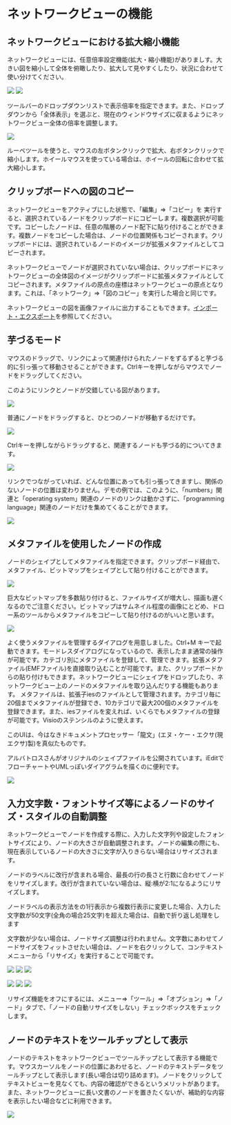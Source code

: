 # ネットワークビューの機能
## ネットワークビューにおける拡大縮小機能
ネットワークビューには、任意倍率設定機能(拡大・縮小機能)がありましす。大きい図を縮小して全体を俯瞰したり、拡大して見やすくしたり、状況に合わせて使い分けてください。

![](/images/zoomout.gif)
![](/images/zoomin.gif)

ツールバーのドロップダウンリストで表示倍率を指定できます。また、ドロップダウンから「全体表示」を選ぶと、現在のウィンドウサイズに収まるようにネットワークビュー全体の倍率を調整します。

![](/images/zooming.gif)

ルーペツールを使うと、マウスの左ボタンクリックで拡大、右ボタンクリックで縮小します。ホイールマウスを使っている場合は、ホイールの回転に合わせて拡大縮小します。

## クリップボードへの図のコピー
ネットワークビューをアクティブにした状態で、「編集」⇒「コピー」を 実行すると、選択されているノードをクリップボードにコピーします。複数選択が可能です。コピーしたノードは、任意の階層のノード配下に貼り付けることができます。複数ノードをコピーした場合は、ノードの位置関係もコピーされます。クリップボードには、選択されているノードのイメージが拡張メタファイルとしてコピーされます。

ネットワークビューでノードが選択されていない場合は、クリップボードにネットワークビューの全体図のイメージがクリップボードに拡張メタファイルとしてコピーされます。メタファイルの原点の座標はネットワークビューの原点となります。これは、「ネットワーク」⇒「図のコピー」を実行した場合と同じです。

ネットワークビューの図を画像ファイルに出力することもできます。[インポート・エクスポート](import_export.md)を参照してください。

## 芋づるモード
マウスのドラッグで、リンクによって関連付けられたノードをずるずると芋づる的に引っ張って移動させることができます。Ctrlキーを押しながらマウスでノードをドラッグしてください。

このようにリンクとノードが交錯している図があります。

![](/images/imo1.png)

普通にノードをドラッグすると、ひとつのノードが移動するだけです。

![](/images/imo2.png)

Ctrlキーを押しながらドラッグすると、関連するノードも芋づる的についてきます。

![](/images/imo3.png)

リンクでつながっていれば、どんな位置にあっても引っ張ってきますし、関係のないノードの位置は変わりません。デモの例では、このように、「numbers」関連と「operating system」関連のノードのリンクは動かさずに、「programming language」関連のノードだけを集めてくることができます。

![](/images/imo4.png)


## メタファイルを使用したノードの作成
ノードのシェイプとしてメタファイルを指定できます。クリップボード経由で、メタファイル、ビットマップをシェイプとして貼り付けることができます。

![](/images/shapes.gif)

巨大なビットマップを多数貼り付けると、ファイルサイズが増大し、描画も遅くなるのでご注意ください。ビットマップはサムネイル程度の画像にとどめ、ドロー系のツールからメタファイルをコピーして貼り付けるのがいいと思います。

![](/images/picture.png)

よく使うメタファイルを管理するダイアログを用意しました。Ctrl+M キーで起動できます。モードレスダイアログになっているので、表示したまま通常の操作が可能です。カテゴリ別にメタファイルを登録して、管理できます。拡張メタファイル(EMFファイル)を直接取り込むことが可能です。また、クリップボードからの貼り付けもできます。ネットワークビューにシェイプをドロップしたり、ネットワークビュー上のノードのメタファイルを取り込んだりする機能もあります。
メタファイルは、拡張子iesのファイルとして管理されます。カテゴリ毎に20個までメタファイルが登録でき、10カテゴリで最大200個のメタファイルを登録できます。また、iesファイルを変えれば、いくらでもメタファイルの登録が可能です。Visioのステンシルのように使えます。

このUIは、今はなきドキュメントプロセッサー「龍文」(エヌ・ケー・エクサ(現エクサ)製)を真似たものです。

アルバトロスさんがオリジナルのシェイプファイルを公開されています。iEditでフローチャートやUMLっぽいダイアグラムを描くのに便利です。

![](/images/shapedlg.gif)

## 入力文字数・フォントサイズ等によるノードのサイズ・スタイルの自動調整
ネットワークビューでノードを作成する際に、入力した文字列や設定したフォントサイズにより、ノードの大きさが自動調整されます。ノードの編集の際にも、現在表示しているノードの大きさに文字が入りきらない場合はリサイズされます。

ノードのラベルに改行が含まれる場合、最長の行の長さと行数に合わせてノードをリサイズします。改行が含まれていない場合は、縦:横が2:1になるようにリサイズします。

ノードラベルの表示方法をの1行表示から複数行表示に変更した場合、入力した文字数が50文字(全角の場合25文字)を超えた場合は、自動で折り返し処理をします

文字数が少ない場合は、ノードサイズ調整は行われません。文字数にあわせてノードサイズをフィットさせたい場合は、ノードを右クリックして、コンテキストメニューから「リサイズ」を実行することで可能です。

![](/images/40under.png)
![](/images/arrow_right.png)
![](/images/40under2.png)

![](/images/40over.png)
![](/images/arrow_right.png)
![](/images/40over2.png)

リサイズ機能をオフにするには、メニュー⇒「ツール」⇒「オプション」⇒「ノード」タブで、「ノードの自動リサイズをしない」チェックボックスをチェックします。

## ノードのテキストをツールチップとして表示
ノードのテキストをネットワークビューでツールチップとして表示する機能です。マウスカーソルをノードの位置にあわせると、ノードのテキストデータをツールチップとして表示します(長い場合は切り詰めます)。ノードをクリックしてテキストビューを見なくても、内容の確認ができるというメリットがあります。また、ネットワークビューに長い文書のノードを置きたくないが、補助的な内容を表示したい場合などに利用できます。

![](/images/tooltip.png)